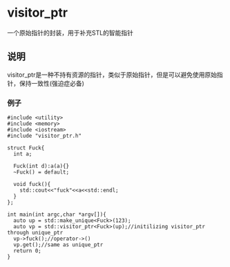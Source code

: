 # visitor_ptr
一个原始指针的封装，用于补充STL的智能指针

## 说明
visitor_ptr是一种不持有资源的指针，类似于原始指针，但是可以避免使用原始指针，保持一致性(强迫症必备)<br>

### 例子
```
#include <utility>
#include <memory>
#include <iostream>
#include "visitor_ptr.h"

struct Fuck{
  int a;
  
  Fuck(int d):a(a){}
  ~Fuck() = default;
  
  void fuck(){
    std::cout<<"fuck"<<a<<std::endl;
  }
};

int main(int argc,char *argv[]){
  auto up = std::make_unique<Fuck>(123);
  auto vp = std::visitor_ptr<Fuck>(up);//initilizing visitor_ptr through unique_ptr
  vp->fuck();//operator->()
  vp.get();//same as unique_ptr
  return 0;
}
```
